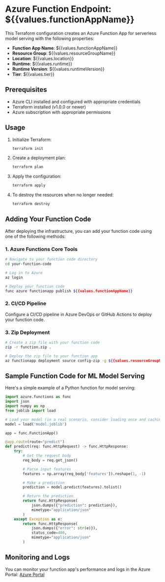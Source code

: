 # Azure Function Endpoint: ${{values.functionAppName}}

This Terraform configuration creates an Azure Function App for serverless model serving with the following properties:

- **Function App Name**: ${{values.functionAppName}}
- **Resource Group**: ${{values.resourceGroupName}}
- **Location**: ${{values.location}}
- **Runtime**: ${{values.runtime}}
- **Runtime Version**: ${{values.runtimeVersion}}
- **Tier**: ${{values.tier}}

## Prerequisites

- Azure CLI installed and configured with appropriate credentials
- Terraform installed (v1.0.0 or newer)
- Azure subscription with appropriate permissions

## Usage

1. Initialize Terraform:

   ```bash
   terraform init
   ```

2. Create a deployment plan:

   ```bash
   terraform plan
   ```

3. Apply the configuration:

   ```bash
   terraform apply
   ```

4. To destroy the resources when no longer needed:
   ```bash
   terraform destroy
   ```

## Adding Your Function Code

After deploying the infrastructure, you can add your function code using one of the following methods:

### 1. Azure Functions Core Tools

```bash
# Navigate to your function code directory
cd your-function-code

# Log in to Azure
az login

# Deploy your function code
func azure functionapp publish ${{values.functionAppName}}
```

### 2. CI/CD Pipeline

Configure a CI/CD pipeline in Azure DevOps or GitHub Actions to deploy your function code.

### 3. Zip Deployment

```bash
# Create a zip file with your function code
zip -r function.zip .

# Deploy the zip file to your function app
az functionapp deployment source config-zip -g ${{values.resourceGroupName}} -n ${{values.functionAppName}} --src function.zip
```

## Sample Function Code for ML Model Serving

Here's a simple example of a Python function for model serving:

```python
import azure.functions as func
import json
import numpy as np
from joblib import load

# Load your model (in a real scenario, consider loading once and caching)
model = load('model.joblib')

app = func.FunctionApp()

@app.route(route="predict")
def predict(req: func.HttpRequest) -> func.HttpResponse:
    try:
        # Get the request body
        req_body = req.get_json()

        # Parse input features
        features = np.array(req_body['features']).reshape(1, -1)

        # Make a prediction
        prediction = model.predict(features).tolist()

        # Return the prediction
        return func.HttpResponse(
            json.dumps({"prediction": prediction}),
            mimetype="application/json"
        )
    except Exception as e:
        return func.HttpResponse(
            json.dumps({"error": str(e)}),
            status_code=400,
            mimetype="application/json"
        )
```

## Monitoring and Logs

You can monitor your function app's performance and logs in the Azure Portal:
[Azure Portal](https://portal.azure.com)
